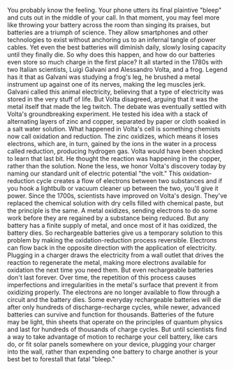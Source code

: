 You probably know the feeling. Your phone utters  its final plaintive "bleep" and cuts out in the middle of your call. In that moment, you may feel more like throwing your battery across the room than singing its praises, but batteries are a triumph of science. They allow smartphones  and other technologies to exist without anchoring us  to an infernal tangle of power cables. Yet even the best batteries will diminish daily, slowly losing capacity  until they finally die. So why does this happen, and how do our batteries even store so much charge in the first place? It all started in the 1780s with two Italian scientists, Luigi Galvani and Alessandro Volta, and a frog. Legend has it that as Galvani was studying a frog's leg, he brushed a metal instrument  up against one of its nerves, making the leg muscles jerk. Galvani called this animal electricity, believing that a type of electricity was stored in the very stuff of life. But Volta disagreed, arguing that it was the metal itself that made the leg twitch. The debate was eventually settled with Volta's groundbreaking experiment. He tested his idea with a stack of alternating layers of zinc and copper, separated by paper or cloth soaked in a salt water solution. What happened in Volta's cell is something chemists now call oxidation and reduction. The zinc oxidizes, which means it loses electrons, which are, in turn, gained by the ions in the water in a process called reduction, producing hydrogen gas. Volta would have been shocked  to learn that last bit. He thought the reaction  was happening in the copper, rather than the solution. None the less,  we honor Volta's discovery today by naming our standard unit  of electric potential "the volt." This oxidation-reduction cycle creates a flow of electrons between two substances and if you hook a lightbulb  or vacuum cleaner up between the two, you'll give it power. Since the 1700s, scientists have improved on Volta's design. They've replaced the chemical solution with dry cells filled with chemical paste, but the principle is the same. A metal oxidizes,  sending electrons to do some work before they are regained  by a substance being reduced. But any battery has a finite  supply of metal, and once most of it has oxidized,  the battery dies. So rechargeable batteries give us  a temporary solution to this problem by making the oxidation-reduction  process reversible. Electrons can flow back  in the opposite direction with the application of electricity. Plugging in a charger draws  the electricity from a wall outlet that drives the reaction  to regenerate the metal, making more electrons available  for oxidation the next time you need them. But even rechargeable batteries  don't last forever. Over time, the repetition of this process causes imperfections and irregularities in the metal's surface that prevent it from oxidizing properly. The electrons are no longer available to flow through a circuit and the battery dies. Some everyday rechargeable batteries will die after only hundreds  of discharge-recharge cycles, while newer, advanced batteries can survive and function for thousands. Batteries of the future  may be light, thin sheets that operate on the principles  of quantum physics and last for hundreds  of thousands of charge cycles. But until scientists find a way  to take advantage of motion to recharge your cell battery, like cars do, or fit solar panels  somewhere on your device, plugging your charger into the wall, rather than expending  one battery to charge another is your best bet to forestall  that fatal "bleep." 